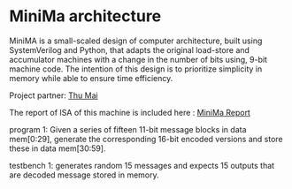# MiniMa architecture 

MiniMA is a small-scaled design of computer architecture, built using SystemVerilog and Python, that adapts the original
load-store and accumulator machines with a change in the number of bits using, 9-bit machine code. The intention of
this design is to prioritize simplicity in memory while able to ensure time efficiency. 

Project partner: [Thu Mai](https://www.linkedin.com/in/thu-mai-237992259/)  

The report of ISA of this machine is included here : [MiniMa Report](/document/ThanhPhan_ThuMai_CSE141L_FINAL_REPORT.pdf)

program 1: Given a series of fifteen 11-bit message blocks in data mem[0:29], generate the corresponding 16-bit encoded versions and store these in data mem[30:59].

testbench 1: generates random 15 messages and expects 15 outputs that are decoded message stored in memory. 
